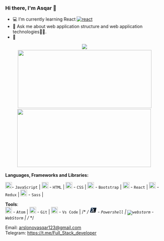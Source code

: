 ### Hi there, I'm Asqar 👋

- 💻 I’m currently learning React <a href="https://reactjs.org/" title="docker"><img src="https://github.com/tomchen/stack-icons/blob/master/logos/react.svg" alt="react"  width="21px" height="21px"></a>
- 💬 Ask me about web application structure and web application technologies👨‍💻.
- 🧐
<div align="center">
<img src="https://github-readme-stats.anuraghazra1.vercel.app/api/top-langs/?username=asqararslonov2008&layout=compact&theme=tokyonight&hide_border=true" />
<br/>
 <img  width="425px" height="185px"  src="http://github-readme-streak-stats.herokuapp.com/?user=asqararslonov2008&theme=tokyonight&hide_border=true" />
<img width="425px" height="185px" 
src="https://github-readme-stats.vercel.app/api?username=asqararslonov2008&show_icons=true&include_all_commits=true&theme=tokyonight&hide_border=true" />

<img src="https://camo.githubusercontent.com/bcff68fe9f56ab905de6ad39358d0bf1912e8d59feaf63013773616c7961913d/68747470733a2f2f61637469766974792d67726170682e6865726f6b756170702e636f6d2f67726170683f757365726e616d653d61737161726172736c6f6e6f7632303038267468656d653d72656163742d6461726b" alt="">
</div>


**Languages, Frameworks and Libraries:** <br>
 
<code><img src="https://github.com/tomchen/stack-icons/blob/master/logos/javascript.svg" width="21px" height="21px"></code>- `JavaScript` |
<code><img src="https://github.com/tomchen/stack-icons/blob/master/logos/html-5.svg"     width="21px" height="21px"></code> - `HTML` |
<code><img src="https://github.com/tomchen/stack-icons/blob/master/logos/css-3.svg"      width="21px" height="21px"></code> - `CSS` |
<code><img src="https://github.com/tomchen/stack-icons/blob/master/logos/bootstrap.svg"  width="21px" height="21px"></code> - `Bootstrap` |
<code><img src="https://github.com/tomchen/stack-icons/blob/master/logos/react.svg"      width="21px" height="21px"></code> - `React` |
<code><img src="https://github.com/tomchen/stack-icons/blob/master/logos/redux.svg"      width="21px" height="21px"></code> - `Redux` |
<code><img src="https://github.com/tomchen/stack-icons/blob/master/logos/sass.svg"       width="21px" height="21px"></code> - `Sass` |

**Tools**: <br>
<code><img src="https://github.com/tomchen/stack-icons/blob/master/logos/atom.svg"               width="21px" height="21px"></code> - `Atom` |
<code><img src="https://github.com/tomchen/stack-icons/blob/master/logos/git-icon.svg"           width="21px" height="21px"></code> - `Git` |
<code><img src="https://github.com/tomchen/stack-icons/blob/master/logos/visual-studio-code.svg" width="21px" height="21px"></code> - `Vs Code` |
/*         */
<code><img alt="terminal" src="https://raw.githubusercontent.com/github/explore/80688e429a7d4ef2fca1e82350fe8e3517d3494d/topics/powershell/powershell.png" width="21px" height="21px"></code> - `Powershell` |
<code><img alt="webstorm" src="https://upload.wikimedia.org/wikipedia/commons/thumb/c/c0/WebStorm_Icon.svg/1200px-WebStorm_Icon.svg.png" width="21px" height="21px"></code> - `WebStorm` |
/*       */
<br>

Email: arslonovasqar123@gmail.com <br />
Telegram: https://t.me/Full_Stack_developer
